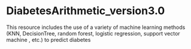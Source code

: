 # DiabetesArithmetic_version3.0
This resource includes the use of a variety of machine learning methods (KNN,  DecisionTree, random forest, logistic regression, support vector machine , etc.) to predict diabetes
